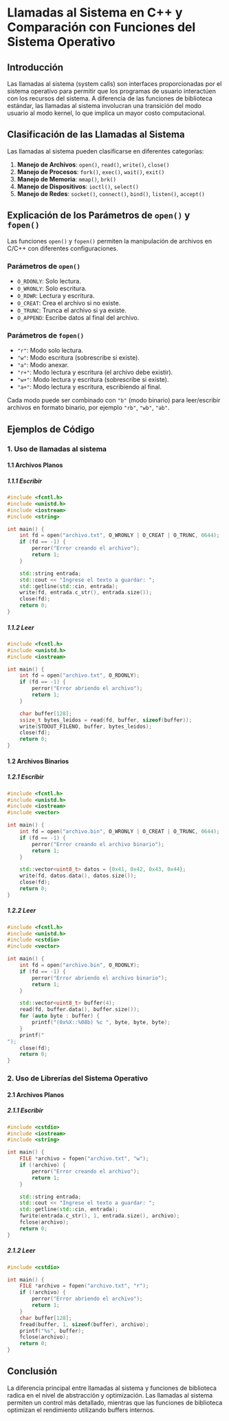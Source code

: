 # Llamadas al Sistema en C++ y Comparación con Funciones del Sistema Operativo

## Introducción

Las llamadas al sistema (system calls) son interfaces proporcionadas por el sistema operativo para permitir que los programas de usuario interactúen con los recursos del sistema. A diferencia de las funciones de biblioteca estándar, las llamadas al sistema involucran una transición del modo usuario al modo kernel, lo que implica un mayor costo computacional.

## Clasificación de las Llamadas al Sistema

Las llamadas al sistema pueden clasificarse en diferentes categorías:

1. **Manejo de Archivos**: `open()`, `read()`, `write()`, `close()`
2. **Manejo de Procesos**: `fork()`, `exec()`, `wait()`, `exit()`
3. **Manejo de Memoria**: `mmap()`, `brk()`
4. **Manejo de Dispositivos**: `ioctl()`, `select()`
5. **Manejo de Redes**: `socket()`, `connect()`, `bind()`, `listen()`, `accept()`

## Explicación de los Parámetros de `open()` y `fopen()`

Las funciones `open()` y `fopen()` permiten la manipulación de archivos en C/C++ con diferentes configuraciones.

### Parámetros de `open()`

- `O_RDONLY`: Solo lectura.
- `O_WRONLY`: Solo escritura.
- `O_RDWR`: Lectura y escritura.
- `O_CREAT`: Crea el archivo si no existe.
- `O_TRUNC`: Trunca el archivo si ya existe.
- `O_APPEND`: Escribe datos al final del archivo.

### Parámetros de `fopen()`

- `"r"`: Modo solo lectura.
- `"w"`: Modo escritura (sobrescribe si existe).
- `"a"`: Modo anexar.
- `"r+"`: Modo lectura y escritura (el archivo debe existir).
- `"w+"`: Modo lectura y escritura (sobrescribe si existe).
- `"a+"`: Modo lectura y escritura, escribiendo al final.

Cada modo puede ser combinado con `"b"` (modo binario) para leer/escribir archivos en formato binario, por ejemplo `"rb"`, `"wb"`, `"ab"`.

## Ejemplos de Código

### 1. Uso de llamadas al sistema

#### 1.1 Archivos Planos

##### 1.1.1 Escribir

```cpp
#include <fcntl.h>
#include <unistd.h>
#include <iostream>
#include <string>

int main() {
    int fd = open("archivo.txt", O_WRONLY | O_CREAT | O_TRUNC, 0644);
    if (fd == -1) {
        perror("Error creando el archivo");
        return 1;
    }

    std::string entrada;
    std::cout << "Ingrese el texto a guardar: ";
    std::getline(std::cin, entrada);
    write(fd, entrada.c_str(), entrada.size());
    close(fd);
    return 0;
}
```

##### 1.1.2 Leer

```cpp
#include <fcntl.h>
#include <unistd.h>
#include <iostream>

int main() {
    int fd = open("archivo.txt", O_RDONLY);
    if (fd == -1) {
        perror("Error abriendo el archivo");
        return 1;
    }

    char buffer[128];
    ssize_t bytes_leidos = read(fd, buffer, sizeof(buffer));
    write(STDOUT_FILENO, buffer, bytes_leidos);
    close(fd);
    return 0;
}
```

#### 1.2 Archivos Binarios

##### 1.2.1 Escribir

```cpp
#include <fcntl.h>
#include <unistd.h>
#include <iostream>
#include <vector>

int main() {
    int fd = open("archivo.bin", O_WRONLY | O_CREAT | O_TRUNC, 0644);
    if (fd == -1) {
        perror("Error creando el archivo binario");
        return 1;
    }

    std::vector<uint8_t> datos = {0x41, 0x42, 0x43, 0x44};
    write(fd, datos.data(), datos.size());
    close(fd);
    return 0;
}
```

##### 1.2.2 Leer

```cpp
#include <fcntl.h>
#include <unistd.h>
#include <cstdio>
#include <vector>

int main() {
    int fd = open("archivo.bin", O_RDONLY);
    if (fd == -1) {
        perror("Error abriendo el archivo binario");
        return 1;
    }

    std::vector<uint8_t> buffer(4);
    read(fd, buffer.data(), buffer.size());
    for (auto byte : buffer) {
        printf("(0x%X::%08b) %c ", byte, byte, byte);
    }
    printf("
");
    close(fd);
    return 0;
}
```

### 2. Uso de Librerías del Sistema Operativo

#### 2.1 Archivos Planos

##### 2.1.1 Escribir

```cpp
#include <cstdio>
#include <iostream>
#include <string>

int main() {
    FILE *archivo = fopen("archivo.txt", "w");
    if (!archivo) {
        perror("Error creando el archivo");
        return 1;
    }

    std::string entrada;
    std::cout << "Ingrese el texto a guardar: ";
    std::getline(std::cin, entrada);
    fwrite(entrada.c_str(), 1, entrada.size(), archivo);
    fclose(archivo);
    return 0;
}
```

##### 2.1.2 Leer

```cpp
#include <cstdio>

int main() {
    FILE *archivo = fopen("archivo.txt", "r");
    if (!archivo) {
        perror("Error abriendo el archivo");
        return 1;
    }
    char buffer[128];
    fread(buffer, 1, sizeof(buffer), archivo);
    printf("%s", buffer);
    fclose(archivo);
    return 0;
}
```

## Conclusión

La diferencia principal entre llamadas al sistema y funciones de biblioteca radica en el nivel de abstracción y optimización. Las llamadas al sistema permiten un control más detallado, mientras que las funciones de biblioteca optimizan el rendimiento utilizando buffers internos.
